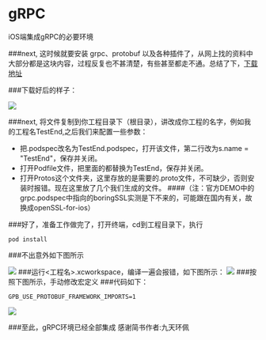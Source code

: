 # gRPC
iOS端集成gRPC的必要环境

###next, 这时候就要安装 grpc、protobuf 以及各种插件了，从网上找的资料中大部分都是这块内容，过程反复也不甚清楚，有些甚至都走不通。总结了下，[下载地址](https://github.com/enfinYH/gRPC.git)

###下载好后的样子：

![](http://i4.buimg.com/567571/0a273d148b8d8b21.png)

###next, 将文件复制到你工程目录下（根目录），讲<fileName>改成你工程的名字，例如我的工程名TestEnd,之后我们来配置一些参数：
- 把<fileName>.podspec改名为TestEnd.podspec，打开该文件，第二行改为s.name     = "TestEnd"，保存并关闭。
- 打开Podfile文件，把里面的<fileName>都替换为TestEnd，保存并关闭。
- 打开Protos这个文件夹，这里存放的是需要的.proto文件，不可缺少，否则安装时报错。现在这里放了几个我们生成的文件。
####（注：官方DEMO中的grpc.podspec中指向的boringSSL实测是下不来的，可能跟在国内有关，故换成openSSL-for-ios） 

###好了，准备工作做完了，打开终端，cd到工程目录下，执行
<pre><code>pod install
</code></pre>
###不出意外如下图所示

![](http://i4.buimg.com/567571/c5a380fbf96a26a9.png)
###运行<工程名>.xcworkspace，编译一遍会报错，如下图所示：
![](http://upload-images.jianshu.io/upload_images/144854-001f9af445ab29c2.png?imageMogr2/auto-orient/strip%7CimageView2/2/w/1240)
###按照下图所示，手动修改宏定义
###代码如下：
<pre><code>GPB_USE_PROTOBUF_FRAMEWORK_IMPORTS=1
</code></pre>
![](http://upload-images.jianshu.io/upload_images/144854-3e8416bd933b1b2a.png?imageMogr2/auto-orient/strip%7CimageView2/2/w/1240)

###至此，gRPC环境已经全部集成
感谢简书作者:九天环佩




